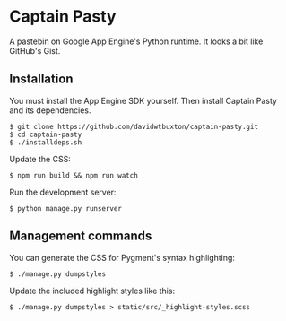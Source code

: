 Captain Pasty
=============

A pastebin on Google App Engine's Python runtime. It looks a bit like GitHub's Gist.


Installation
------------

You must install the App Engine SDK yourself. Then install Captain Pasty and its dependencies.

    $ git clone https://github.com/davidwtbuxton/captain-pasty.git
    $ cd captain-pasty
    $ ./installdeps.sh

Update the CSS:

    $ npm run build && npm run watch

Run the development server:

    $ python manage.py runserver


Management commands
-------------------

You can generate the CSS for Pygment's syntax highlighting:

    $ ./manage.py dumpstyles

Update the included highlight styles like this:

    $ ./manage.py dumpstyles > static/src/_highlight-styles.scss
